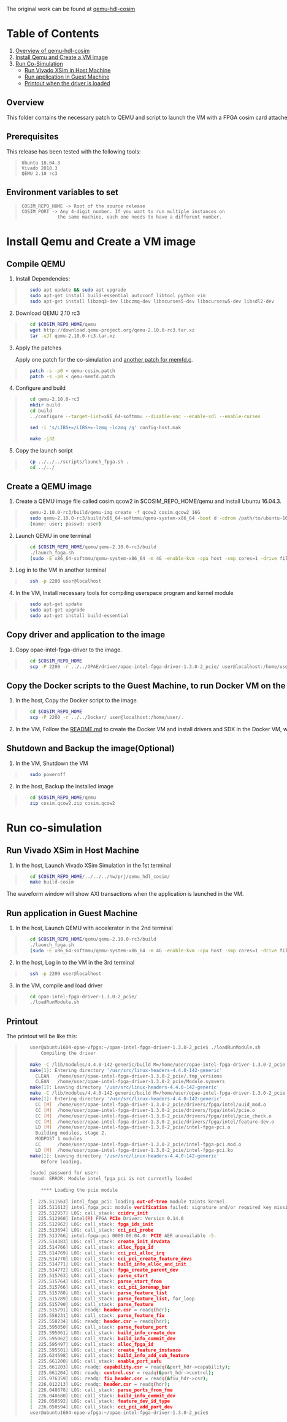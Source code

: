 <span style="display: inline-block;">
    
The original work can be found at [qemu-hdl-cosim](https://github.com/RSPwFPGAs/qemu-hdl-cosim)

# Table of Contents
1. [Overview of qemu-hdl-cosim](#overview)
2. [Install Qemu and Create a VM image](#installhost)
3. [Run Co-Simulation](#runcosim)
    - [Run Vivado XSim in Host Machine](#runxsim)
    - [Run application in Guest Machine](#runapp)
    - [Printout when the driver is loaded](#printoutdriver)

<a name="overview"></a>
Overview
----------------------------
This folder contains the necessary patch to QEMU and script to launch the VM with a FPGA cosim card attached.


Prerequisites
----------------------------
This release has been tested with the following tools:
>
>```
>Ubuntu 18.04.3
>Vivado 2018.3
>QEMU 2.10 rc3
>```

Environment variables to set
----------------------------
>
>```
>COSIM_REPO_HOME -> Root of the source release
>COSIM_PORT -> Any 4-digit number. If you want to run multiple instances on 
>              the same machine, each one needs to have a different number.
>```

<a name="installhost"></a>
# Install Qemu and Create a VM image

Compile QEMU
----------------------------
1. Install Dependencies:
>
>```bash
>    sudo apt update && sudo apt upgrade
>    sudo apt-get install build-essential autoconf libtool python vim 
>    sudo apt-get install libzmq3-dev libczmq-dev libncurses5-dev libncursesw5-dev libsdl2-dev

2. Download QEMU 2.10 rc3

>
>```bash
>    cd $COSIM_REPO_HOME/qemu
>    wget http://download.qemu-project.org/qemu-2.10.0-rc3.tar.xz
>    tar -xJf qemu-2.10.0-rc3.tar.xz

3. Apply the patches

    Apply one patch for the co-simulation and [another patch for memfd.c](https://git.qemu.org/?p=qemu.git;a=commitdiff;h=75e5b70e6b5dcc4f2219992d7cffa462aa406af0).

>
>```bash
>    patch -s -p0 < qemu-cosim.patch
>    patch -s -p0 < qemu-memfd.patch

4. Configure and build

>
>```bash
>    cd qemu-2.10.0-rc3
>    mkdir build
>    cd build
>    ../configure --target-list=x86_64-softmmu --disable-vnc --enable-sdl --enable-curses
>
>    sed -i 's/LIBS+=/LIBS+=-lzmq -lczmq /g' config-host.mak
>
>    make -j32

5. Copy the launch script

>
>```bash
>    cp ../../../scripts/launch_fpga.sh .
>    cd ../../

Create a QEMU image
----------------------------
1. Create a QEMU image file called cosim.qcow2 in $COSIM_REPO_HOME/qemu and install Ubuntu 16.04.3.

>
>```bash
>    qemu-2.10.0-rc3/build/qemu-img create -f qcow2 cosim.qcow2 16G
>    sudo qemu-2.10.0-rc3/build/x86_64-softmmu/qemu-system-x86_64 -boot d -cdrom /path/to/ubuntu-16.04.6-server-amd64.iso -smp cpus=2 -accel kvm -m 4096 -hda cosim.qcow2
>    (name: user; passwd: user)

2. Launch QEMU in one terminal

>
>```bash
>    cd $COSIM_REPO_HOME/qemu/qemu-2.10.0-rc3/build
>    ./launch_fpga.sh
>    (sudo -E x86_64-softmmu/qemu-system-x86_64 -m 4G -enable-kvm -cpu host -smp cores=1 -drive file=../../cosim.qcow2,cache=writethrough -device accelerator-pcie -redir tcp:2200::22 -display none)

3. Log in to the VM in another terminal

>
>```bash
>    ssh -p 2200 user@localhost

4. In the VM, Install necessary tools for compiling userspace program and kernel module

>
>```bash
>    sudo apt-get update
>    sudo apt-get upgrade
>    sudo apt-get install build-essential

Copy driver and application to the image
----------------------------
1. Copy opae-intel-fpga-driver to the image.

>
>```bash
>    cd $COSIM_REPO_HOME
>    scp -P 2200 -r ../../OPAE/driver/opae-intel-fpga-driver-1.3.0-2_pcie/ user@localhost:/home/user/.

Copy the Docker scripts to the Guest Machine, to run Docker VM on the QEMU VM(Optional)
----------------------------
1. In the host, Copy the Docker script to the image.

>
>```bash
>    cd $COSIM_REPO_HOME
>    scp -P 2200 -r ../../Docker/ user@localhost:/home/user/.

2. In the VM, Follow the [README.md](../../Docker/README.md) to create the Docker VM and install drivers and SDK in the Docker VM, without polluting the QEMU VM.

Shutdown and Backup the image(Optional)
----------------------------
1. In the VM, Shutdown the VM

>
>```bash
>    sudo poweroff

2. In the host, Backup the installed image
>
>```bash
>    cd $COSIM_REPO_HOME/qemu
>    zip cosim.qcow2.zip cosim.qcow2


<a name="runcosim"></a>
# Run co-simulation

<a name="runxsim"></a>
## Run Vivado XSim in Host Machine

1. In the host, Launch Vivado XSim Simulation in the 1st terminal

>
>```bash
>    cd $COSIM_REPO_HOME/../../../hw/prj/qemu_hdl_cosim/
>    make build-cosim

The waveform window will show AXI transactions when the application is launched in the VM.

<a name="runapp"></a>
## Run application in Guest Machine

1. In the host, Launch QEMU with accelerator in the 2nd terminal

>
>```bash
>    cd $COSIM_REPO_HOME/qemu/qemu-2.10.0-rc3/build
>    ./launch_fpga.sh
>    (sudo -E x86_64-softmmu/qemu-system-x86_64 -m 4G -enable-kvm -cpu host -smp cores=1 -drive file=../../cosim.qcow2,cache=writethrough -device accelerator-pcie -redir tcp:2200::22 -display none)

2. In the host, Log in to the VM in the 3rd terminal

>
>```bash
>    ssh -p 2200 user@localhost

3. In the VM, compile and load driver

>
>```bash
>    cd opae-intel-fpga-driver-1.3.0-2_pcie/
>    ./loadRunModule.sh

<a name="printoutdriver"></a>
Printout
----------------------------
The printout will be like this:

>
>```bash
>    user@ubuntu1604-opae-vfpga:~/opae-intel-fpga-driver-1.3.0-2_pcie$ ./loadRunModule.sh 
>    	 Compiling the driver 
>    
>    make -C /lib/modules/4.4.0-142-generic/build M=/home/user/opae-intel-fpga-driver-1.3.0-2_pcie clean
>    make[1]: Entering directory '/usr/src/linux-headers-4.4.0-142-generic'
>      CLEAN   /home/user/opae-intel-fpga-driver-1.3.0-2_pcie/.tmp_versions
>      CLEAN   /home/user/opae-intel-fpga-driver-1.3.0-2_pcie/Module.symvers
>    make[1]: Leaving directory '/usr/src/linux-headers-4.4.0-142-generic'
>    make -C /lib/modules/4.4.0-142-generic/build M=/home/user/opae-intel-fpga-driver-1.3.0-2_pcie modules
>    make[1]: Entering directory '/usr/src/linux-headers-4.4.0-142-generic'
>      CC [M]  /home/user/opae-intel-fpga-driver-1.3.0-2_pcie/drivers/fpga/intel/uuid_mod.o
>      CC [M]  /home/user/opae-intel-fpga-driver-1.3.0-2_pcie/drivers/fpga/intel/pcie.o
>      CC [M]  /home/user/opae-intel-fpga-driver-1.3.0-2_pcie/drivers/fpga/intel/pcie_check.o
>      CC [M]  /home/user/opae-intel-fpga-driver-1.3.0-2_pcie/drivers/fpga/intel/feature-dev.o
>      LD [M]  /home/user/opae-intel-fpga-driver-1.3.0-2_pcie/intel-fpga-pci.o
>      Building modules, stage 2.
>      MODPOST 1 modules
>      CC      /home/user/opae-intel-fpga-driver-1.3.0-2_pcie/intel-fpga-pci.mod.o
>      LD [M]  /home/user/opae-intel-fpga-driver-1.3.0-2_pcie/intel-fpga-pci.ko
>    make[1]: Leaving directory '/usr/src/linux-headers-4.4.0-142-generic'
>    	 Before loading. 
>    
>    [sudo] password for user: 
>    rmmod: ERROR: Module intel_fpga_pci is not currently loaded
>    
>    	 **** Loading the pcie module 
>    
>    [  225.511563] intel_fpga_pci: loading out-of-tree module taints kernel.
>    [  225.511613] intel_fpga_pci: module verification failed: signature and/or required key missing - tainting kernel
>    [  225.512957] LOG: call_stack: ccidrv_init
>    [  225.512960] Intel(R) FPGA PCIe Driver: Version 0.14.0
>    [  225.512962] LOG: call_stack: fpga_ids_init
>    [  225.513694] LOG: call_stack: cci_pci_probe
>    [  225.513766] intel-fpga-pci 0000:00:04.0: PCIE AER unavailable -5.
>    [  225.514383] LOG: call_stack: create_init_drvdata
>    [  225.514766] LOG: call_stack: alloc_fpga_id
>    [  225.514769] LOG: call_stack: cci_pci_alloc_irq
>    [  225.514770] LOG: call_stack: cci_pci_create_feature_devs
>    [  225.514771] LOG: call_stack: build_info_alloc_and_init
>    [  225.514772] LOG: call_stack: fpga_create_parent_dev
>    [  225.515763] LOG: call_stack: parse_start
>    [  225.515764] LOG: call_stack: parse_start_from
>    [  225.515766] LOG: call_stack: cci_pci_ioremap_bar
>    [  225.515788] LOG: call_stack: parse_feature_list
>    [  225.515789] LOG: call_stack: parse_feature_list, for_loop
>    [  225.515790] LOG: call_stack: parse_feature
>    [  225.515791] LOG: readq: header.csr = readq(hdr);
>    [  225.558231] LOG: call_stack: parse_feature_fiu
>    [  225.558234] LOG: readq: header.csr = readq(hdr);
>    [  225.595050] LOG: call_stack: parse_feature_port
>    [  225.595061] LOG: call_stack: build_info_create_dev
>    [  225.595062] LOG: call_stack: build_info_commit_dev
>    [  225.595497] LOG: call_stack: alloc_fpga_id
>    [  225.595501] LOG: call_stack: create_feature_instance
>    [  225.624598] LOG: call_stack: build_info_add_sub_feature
>    [  225.661200] LOG: call_stack: enable_port_uafu
>    [  225.661203] LOG: readq: capability.csr = readq(&port_hdr->capability);
>    [  225.661204] LOG: readq: control.csr = readq(&port_hdr->control);
>    [  225.976359] LOG: readq: fiu_header.csr = readq(&fiu_hdr->csr);
>    [  226.012213] LOG: readq: header.csr = readq(hdr);
>    [  226.048678] LOG: call_stack: parse_ports_from_fme
>    [  226.048680] LOG: call_stack: build_info_commit_dev
>    [  226.050592] LOG: call_stack: feature_dev_id_type
>    [  226.050594] LOG: call_stack: cci_pci_add_port_dev
>    user@ubuntu1604-opae-vfpga:~/opae-intel-fpga-driver-1.3.0-2_pcie$


